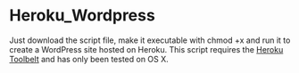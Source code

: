 Heroku_Wordpress
================

Just download the script file, make it executable with chmod +x and run it to create a WordPress site hosted on Heroku.
This script requires the [Heroku Toolbelt](https://toolbelt.heroku.com/) and has only been tested on OS X.
